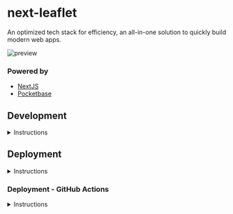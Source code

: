 
# next-leaflet

An optimized tech stack for efficiency, an all-in-one solution to quickly build modern web apps.

![preview](https://i.imgur.com/uNKXhM7.png)

### Powered by

- [NextJS](https://nextjs.org)
- [Pocketbase](https://pocketbase.io)

## Development

<details><summary>Instructions</summary>

1. Install the required dependencies:
    - [NodeJS](https://nodejs.org)
    - [Docker](https://docker.com/get-started/)

2. Clone the repository to your system. 

    1.
        ```sh 
        git clone https://github.com/ThijmenGThN/next-leaflet
        ```

    2. 
        ```sh
        cd next-leaflet
        ```

3. Preparing the environment, it is recommend to use the sample file.

    1. 
        ```sh
        cp sample.env .env
        ```

    2.
        ```sh
        nano .env
        ```

4. Install the required packages, by default we do this with npm.

    ```
    npm install
    ```

5. Running Next.js for development.

    ```sh
    npm run dev
    ```

6. Starting pocketbase via docker.

    ```sh
    docker-compose up
    ```
    > Pocketbase can later be closed via `CTRL + C`

</details>

## Deployment

<details><summary>Instructions</summary>

1. Install the required dependencies:
    - [Docker](https://docker.com/get-started/)

2. Clone the repository to your system. 

    1.
        ```sh 
        git clone https://github.com/ThijmenGThN/next-leaflet
        ```

    2. 
        ```sh
        cd next-leaflet
        ```

3. Preparing the environment, it is recommend to use the sample file.

    1. 
        ```sh
        cp sample.env .env
        ```

    2.
        ```sh
        nano .env
        ```

4. Deploying your app with docker.

    ```sh
    docker-compose up -d
    ```
    > To stop your app from running, execute the following: `docker compose down`

</details>


### Deployment - GitHub Actions

<details><summary>Instructions</summary>

> **IMPORTANT** The CI/CD workflow for next-leaflet has been setup in a way where it'll connect to any VPS via SSH as defined in the Repository Secrets.

1. Prepare your VPS.

    1. Install the required dependencies:

        - [Docker](https://docker.com/get-started/)

2. Configure your runner.

    1. Within Github navigate to 
        
        ` Settings > Secrets and variables > Actions `

    2. Create the following repository secrets:

        Name|Expects|Description
        -|-|-
        SSH_KEY|Private Key|Generate a new ssh key without a password.
        SSH_HOST|IP Address|The address of your server with an Actions (runner) active.
        SSH_USER|Username|Host system user where next-leaflet should be deploy on.
        SSH_PORT|Port Number|This usually refers to the default ssh port 22.
        APP_ENV|Environment|A copy of .env.sample with adjusted values for deployment.

3. Enable the workflow.

    1. Designate a trigger branch within the ` .github/deploy.yml ` file.

        > Any change pushed to the targeted branch should now trigger a request to deploy next-leaflet via docker-compose on the designated VPS.


</details>
